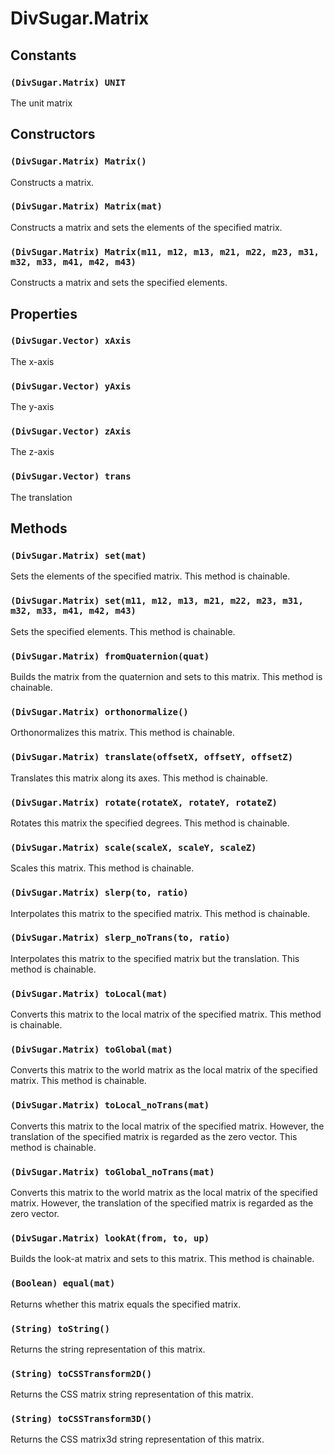 DivSugar.Matrix
===============

Constants
---------

### `(DivSugar.Matrix) UNIT`
The unit matrix

Constructors
------------

### `(DivSugar.Matrix) Matrix()`
Constructs a matrix.

### `(DivSugar.Matrix) Matrix(mat)`
Constructs a matrix and sets the elements of the specified matrix.

### `(DivSugar.Matrix) Matrix(m11, m12, m13, m21, m22, m23, m31, m32, m33, m41, m42, m43)`
Constructs a matrix and sets the specified elements.

Properties
----------

### `(DivSugar.Vector) xAxis`
The x-axis

### `(DivSugar.Vector) yAxis`
The y-axis

### `(DivSugar.Vector) zAxis`
The z-axis

### `(DivSugar.Vector) trans`
The translation

Methods
-------

### `(DivSugar.Matrix) set(mat)`
Sets the elements of the specified matrix.
This method is chainable.

### `(DivSugar.Matrix) set(m11, m12, m13, m21, m22, m23, m31, m32, m33, m41, m42, m43)`
Sets the specified elements.
This method is chainable.

### `(DivSugar.Matrix) fromQuaternion(quat)`
Builds the matrix from the quaternion and sets to this matrix.
This method is chainable.

### `(DivSugar.Matrix) orthonormalize()`
Orthonormalizes this matrix.
This method is chainable.

### `(DivSugar.Matrix) translate(offsetX, offsetY, offsetZ)`
Translates this matrix along its axes.
This method is chainable.

### `(DivSugar.Matrix) rotate(rotateX, rotateY, rotateZ)`
Rotates this matrix the specified degrees.
This method is chainable.

### `(DivSugar.Matrix) scale(scaleX, scaleY, scaleZ)`
Scales this matrix.
This method is chainable.

### `(DivSugar.Matrix) slerp(to, ratio)`
Interpolates this matrix to the specified matrix.
This method is chainable.

### `(DivSugar.Matrix) slerp_noTrans(to, ratio)`
Interpolates this matrix to the specified matrix but the translation.
This method is chainable.

### `(DivSugar.Matrix) toLocal(mat)`
Converts this matrix to the local matrix of the specified matrix.
This method is chainable.

### `(DivSugar.Matrix) toGlobal(mat)`
Converts this matrix to the world matrix as the local matrix of the specified matrix.
This method is chainable.

### `(DivSugar.Matrix) toLocal_noTrans(mat)`
Converts this matrix to the local matrix of the specified matrix.
However, the translation of the specified matrix is regarded as the zero vector.
This method is chainable.

### `(DivSugar.Matrix) toGlobal_noTrans(mat)`
Converts this matrix to the world matrix as the local matrix of the specified matrix.
However, the translation of the specified matrix is regarded as the zero vector.

### `(DivSugar.Matrix) lookAt(from, to, up)`
Builds the look-at matrix and sets to this matrix.
This method is chainable.

### `(Boolean) equal(mat)`
Returns whether this matrix equals the specified matrix.

### `(String) toString()`
Returns the string representation of this matrix.

### `(String) toCSSTransform2D()`
Returns the CSS matrix string representation of this matrix.

### `(String) toCSSTransform3D()`
Returns the CSS matrix3d string representation of this matrix.
